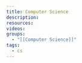 ```yaml
---
title: Computer Science
description: 
resources: 
videos: 
groups:
  - "[[Computer Science]]"
tags:
  - cs
---
```

